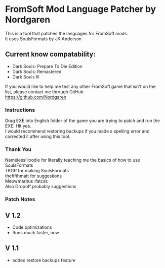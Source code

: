 # FromSoft Mod Language Patcher by Nordgaren
This is a tool that patches the languages for FromSoft mods.  
It uses SoulsFormats by JK Anderson  

## Current know compatability: 
* Dark Souls: Prepare To Die Edition
* Dark Souls: Remastered
* Dark Souls III

If you would like to help me test any other FromSoft game that isn't on the list, please contact me through GitHub  
https://github.com/Nordgaren


### Instructions

Drag EXE into English folder of the game you are trying to patch and run the EXE. Hit yes.  
I would recommend restoring backups if you made a spelling error and corrected it after using this tool.

### Thank You

NamelessHoodie for literally teaching me the basics of how to use SoulsFormats  
TKGP for making SoulsFormats  
thefifthmatt for suggestions  
Meowmaritus :fatcat:  
Also Dropoff probably suggestions  

### Patch Notes  
## V 1.2
* Code optimizations
* Runs much faster, now
## V 1.1
* added restore backups feature
